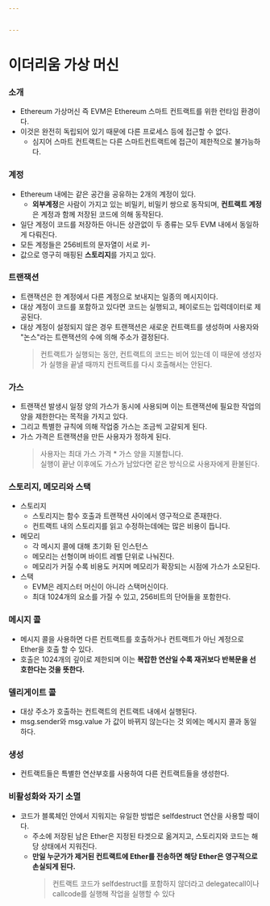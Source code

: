 ```yaml
---


---
```


<h1 id="이더리움-가상-머신">이더리움 가상 머신</h1>
<h3 id="소개">소개</h3>
<ul>
<li>Ethereum 가상머신 즉 EVM은 Ethereum 스마트 컨트랙트를 위한 런타임 환경이다.</li>
<li>이것은 완전히 독립되어 있기 때문에 다른 프로세스 등에 접근할 수 없다.
<ul>
<li>심지어 스마트 컨트랙트는 다른 스마트컨트랙트에 접근이 제한적으로 불가능하다.</li>
</ul>
</li>
</ul>
<h3 id="계정">계정</h3>
<ul>
<li>Ethereum  내에는 같은 공간을 공유하는 2개의 계정이 있다.
<ul>
<li><strong>외부계정</strong>은 사람이 가지고 있는 비밀키, 비밀키 쌍으로 동작되며, <strong>컨트랙트 계정</strong>은 계정과 함께 저장된 코드에 의해 동작된다.</li>
</ul>
</li>
<li>일단 계정이 코드를 저장하든 아니든 상관없이 두 종류는 모두 EVM 내에서 동일하게 다뤄진다.</li>
<li>모든 계정들은 256비트의 문자열이 서로 키-</li>
<li>값으로 영구히 매핑된 <strong>스토리지</strong>를 가지고 있다.</li>
</ul>
<h3 id="트랜잭션">트랜잭션</h3>
<ul>
<li>트랜잭션은 한 계정에서 다른 계정으로 보내지는 일종의 메시지이다.</li>
<li>대상 계정이 코드를 포함하고 있다면 코드는 실행되고, 페이로드는 입력데이터로 제공된다.</li>
<li>대상 계정이 설정되지 않은 경우 트랜잭션은 새로운 컨트랙트를 생성하며 사용자와 "논스"라는 트랜잭션의 수에 의해 주소가 결정된다.
<blockquote>
<p>컨트랙트가 실행되는 동안, 컨트랙트의 코드는 비어 있는데 이 때문에 생성자가 실행을 끝낼 때까지 컨트랙트를 다시 호출해서는 안된다.</p>
</blockquote>
</li>
</ul>
<h3 id="가스">가스</h3>
<ul>
<li>트랜잭션 발생시 일정 양의 가스가 동시에 사용되며 이는 트랜잭션에 필요한 작업의 양을 제한한다는 목적을 가지고 있다.</li>
<li>그리고 특별한 규칙에 의해 작업중 가스는 조금씩 고갈되게 된다.</li>
<li>가스 가격은 트랜잭션을 만든 사용자가 정하게 된다.
<blockquote>
<p>사용자는 최대 가스 가격 * 가스 양을 지불합니다.<br>
실행이 끝난 이후에도 가스가 남았다면 같은 방식으로 사용자에게 환불된다.</p>
</blockquote>
</li>
</ul>
<h3 id="스토리지-메모리와-스택">스토리지, 메모리와 스택</h3>
<ul>
<li>스토리지
<ul>
<li>스토리지는 함수 호출과 트랜잭션 사이에서 영구적으로 존재한다.</li>
<li>컨트랙트 내의 스토리지를 읽고 수정하는데에는 많은 비용이 듭니다.</li>
</ul>
</li>
<li>메모리
<ul>
<li>각 메시지 콜에 대해 초기화 된 인스턴스</li>
<li>메모리는 선형이며 바이트 레벨 단위로 나눠진다.</li>
<li>메모리가 커질 수록 비용도 커지며 메모리가 확장되는 시점에 가스가 소모된다.</li>
</ul>
</li>
<li>스택
<ul>
<li>EVM은 레지스터 머신이 아니라 스택머신이다.</li>
<li>최대 1024개의 요소를 가질 수 있고, 256비트의 단어들을 포함한다.</li>
</ul>
</li>
</ul>
<h3 id="메시지-콜">메시지 콜</h3>
<ul>
<li>메시지 콜을 사용하면 다른 컨트랙트를 호출하거나 컨트랙트가 아닌 계정으로 Ether을 호출 할 수 있다.</li>
<li>호출은 1024개의 깊이로 제한되며 이는 <strong>복잡한 연산일 수록 재귀보다 반복문을 선호한다는 것을 뜻한다.</strong></li>
</ul>
<h3 id="델리게이트-콜">델리게이트 콜</h3>
<ul>
<li>대상 주소가 호출하는 컨트랙트의 컨트랙트 내에서 실행된다.</li>
<li>msg.sender와 msg.value 가 값이 바뀌지 않는다는 것 외에는 메시지 콜과 동일하다.</li>
</ul>
<h3 id="생성">생성</h3>
<ul>
<li>컨트랙트들은 특별한 연산부호를 사용하여 다른 컨트랙트들을 생성한다.</li>
</ul>
<h3 id="비활성화와-자기-소멸">비활성화와 자기 소멸</h3>
<ul>
<li>코드가 블록체인 안에서 지워지는 유일한 방법은 selfdestruct 연산을 사용할 때이다.
<ul>
<li>주소에 저장된 남은 Ether은 지정된 타겟으로 옮겨지고, 스토리지와 코드는 해당 상태에서 지워진다.</li>
<li><strong>만일 누군가가 제거된 컨트랙트에 Ether를 전송하면 해당 Ether은 영구적으로 손실되게 된다.</strong>
<blockquote>
<p>컨트랙트 코드가 selfdestruct를 포함하지 않더라고 delegatecall이나 callcode를 실행해 작업을 실행할 수 있다</p>
</blockquote>
</li>
</ul>
</li>
</ul>

